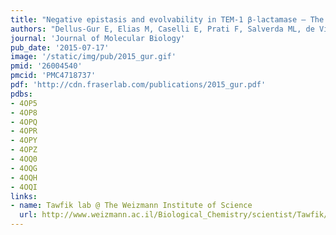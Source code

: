 ```yaml
---
title: "Negative epistasis and evolvability in TEM-1 β-lactamase – The thin line between an enzyme’s conformational freedom and disorder"
authors: "Dellus-Gur E, Elias M, Caselli E, Prati F, Salverda ML, de Visser JA, **Fraser JS**, Tawfik DS."
journal: 'Journal of Molecular Biology'
pub_date: '2015-07-17'
image: '/static/img/pub/2015_gur.gif'
pmid: '26004540'
pmcid: 'PMC4718737'
pdf: 'http://cdn.fraserlab.com/publications/2015_gur.pdf'
pdbs:
- 4OP5
- 4OP8
- 4OPQ
- 4OPR
- 4OPY
- 4OPZ
- 4OQ0
- 4OQG
- 4OQH
- 4OQI
links:
- name: Tawfik lab @ The Weizmann Institute of Science
  url: http://www.weizmann.ac.il/Biological_Chemistry/scientist/Tawfik/
---
```

